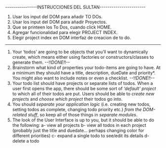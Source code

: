 ----------------INSTRUCCIONES DEL SULTAN-----------------------
1. Usar los input del DOM para añadir TO DOs.
2. Usar los input del DOM para añadir Proyectos.
3. Que se printeen los To Dos, cuando click HOME.
4. Agregar funcionalidad para elegir PROJECT INDEX.
5. Elegir project index en DOM interfaz de creacion de to do.
---------------------------------------------------------------







1. Your ‘todos’ are going to be objects that you’ll want to dynamically create, which means either using factories or constructors/classes to generate them. --!*!DONE!*!--
2. Brainstorm what kind of properties your todo-items are going to have. At a minimum they should have a title, description, dueDate and priority*. You might also want to include notes or even a checklist. --!*!DONE!*!--
3. Your todo list should have projects or separate lists of todos. When a user first opens the app, there should be some sort of *‘default’ project* to which all of their todos are put. Users should be able to *create new projects* and *choose which project* their todos go into.
4. You should *separate your application logic* (i.e. creating new todos, setting todos as complete, changing todo priority etc.) *from the DOM-related stuff*, so keep all of those things in *separate modules*.
5. The look of the User Interface is up to you, but it should be able to do the following:
    a- view all projects
    b- view all todos in each project (probably just the title and duedate… perhaps changing color for different priorities)
    c- expand a single todo to see/edit its details
    d- delete a todo
